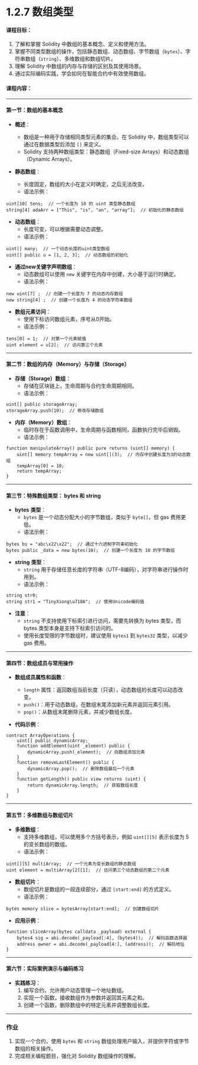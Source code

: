 # 1.2.7 数组类型

#### 课程目标：

1. 了解和掌握 Solidity 中数组的基本概念、定义和使用方法。
2. 掌握不同类型数组的操作，包括静态数组、动态数组、字节数组（`bytes`）、字符串数组（`string`）、多维数组和数组切片。
3. 理解 Solidity 中数组的内存与存储的区别及其使用场景。
4. 通过实际编码实践，学会如何在智能合约中有效使用数组。

#### 课程内容：

---

#### **第一节：数组的基本概念**

- **概述**：

  - 数组是一种用于存储相同类型元素的集合。在 Solidity 中，数组类型可以通过在数据类型后添加 `[]` 来定义。
  - Solidity 支持两种数组类型：静态数组（Fixed-size Arrays）和动态数组（Dynamic Arrays）。
- **静态数组**：

  - 长度固定，数组的大小在定义时确定，之后无法改变。
  - 语法示例：

```solidity
uint[10] tens;  // 一个长度为 10 的 uint 类型静态数组
string[4] adaArr = ["This", "is", "an", "array"];  // 初始化的静态数组
```

- **动态数组**：
	- 长度可变，可以根据需要动态调整。
	- 语法示例：
```solidity
uint[] many;  // 一个动态长度的uint类型数组
uint[] public u = [1, 2, 3];  // 动态数组的初始化
```

- **通过****new****关键字声明数组**：
  - 动态数组可以使用 `new` 关键字在内存中创建，大小基于运行时确定。
  - 语法示例：
```solidity
new uint[7] ;  // 创建一个长度为 7 的动态内存数组
new string[4] ;  // 创建一个长度为 4 的动态字符串数组
```

- **数组元素访问**：
	- 使用下标访问数组元素，序号从0开始。
	- 语法示例：
```solidity
tens[0] = 1;  // 对第一个元素赋值
uint element = u[2];  // 访问第三个元素
```
---

#### **第二节：数组的内存（Memory）与存储（Storage）**

- **存储（Storage）数组**：
  - 存储在区块链上，生命周期与合约生命周期相同。
  - 语法示例：

```solidity
uint[] public storageArray;
storageArray.push(10);  // 修改存储数组
```
- **内存（Memory）数组**：
	- 临时存在于函数调用中，生命周期与函数相同，函数执行完毕后销毁。
	- 语法示例：
```solidity
function manipulateArray() public pure returns (uint[] memory) {
    uint[] memory tempArray = new uint[](3);  // 内存中创建长度为3的动态数组
    tempArray[0] = 10;
    return tempArray;
}
```

---

####  **第三节：特殊数组类型：** **bytes** **和** **string**

- **bytes** **类型**：
  - `bytes` 是一个动态分配大小的字节数组，类似于 `byte[]`，但 gas 费用更低。
  - 语法示例：
```solidity
bytes bs = "abc\x22\x22";  // 通过十六进制字符串初始化
bytes public _data = new bytes(10);  // 创建一个长度为 10 的字节数组

```

- **string** **类型**：
	- `string` 用于存储任意长度的字符串（UTF-8编码），对字符串进行操作时用到。
	- 语法示例：
```solidity
string str0;
string str1 = "TinyXiong\u718A";  // 使用Unicode编码值
```

- **注意**：
  - `string` 不支持使用下标索引进行访问，需要先转换为 bytes 类型，而 bytes 类型本身是支持下标索引访问的。
  - 使用长度受限的字节数组时，建议使用 `bytes1` 到 `bytes32` 类型，以减少 gas 费用。

---

#### **第四节：数组成员与常用操作**

- **数组成员属性和函数**：

  - `length` 属性：返回数组当前长度（只读），动态数组的长度可以动态改变。
  - `push()`：用于动态数组，在数组末尾添加新元素并返回元素引用。
  - `pop()`：从数组末尾删除元素，并减少数组长度。
- **代码示例**：

```solidity
contract ArrayOperations {
    uint[] public dynamicArray;
    function addElement(uint _element) public {
        dynamicArray.push(_element);  // 向数组添加元素
    }
    function removeLastElement() public {
        dynamicArray.pop();  // 删除数组最后一个元素
    }
    function getLength() public view returns (uint) {
        return dynamicArray.length;  // 获取数组长度
    }
}
```

---

#### **第五节：多维数组与数组切片**

- **多维数组**：
  - 支持多维数组，可以使用多个方括号表示，例如 `uint[][5]` 表示长度为 5 的变长数组的数组。
  - 语法示例：
```solidity
uint[][5] multiArray;  // 一个元素为变长数组的静态数组
uint element = multiArray[2][1];  // 访问第三个动态数组的第二个元素
```
- **数组切片**：
	- 数组切片是数组的一段连续部分，通过 `[start:end]` 的方式定义。
	- 语法示例：
```solidity
bytes memory slice = bytesArray[start:end];  // 创建数组切片
```

- **应用示例**：

```solidity
function sliceArray(bytes calldata _payload) external {
    bytes4 sig = abi.decode(_payload[:4], (bytes4));  // 解码函数选择器
    address owner = abi.decode(_payload[4:], (address));  // 解码地址
}
```

---

#### **第六节：实际案例演示与编码练习**

- **实践练习**：
  1. 编写合约，允许用户动态管理一个地址数组。
  2. 实现一个函数，接收数组作为参数并返回其元素之和。
  3. 创建一个函数，删除数组中的特定元素并调整数组长度。

---

### 作业

1. 实现一个合约，使用 `bytes` 和 `string` 数组处理用户输入，并提供字符或字节数组的相关操作。
2. 完成相关编程题目，强化对 Solidity 数组操作的理解。
